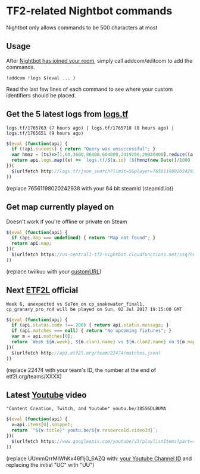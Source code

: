 # TF2-related Nightbot commands

Nightbot only allows commands to be 500 characters at most

## Usage

After [Nightbot has joined your room](https://beta.nightbot.tv/), simply call addcom/editcom to add the commands.

```
!addcom !logs $(eval ... )
```

Read the last few lines of each command to see where your custom identifiers should be placed.


## Get the 5 latest logs from [logs.tf](http://logs.tf/about#json)
`logs.tf/1765763 (7 hours ago) | logs.tf/1765710 (8 hours ago) | logs.tf/1765651 (9 hours ago)`
```javascript
$(eval (function(api) {
  if (!api.success) { return "Query was unsuccessful"; }
  var hmnz = (ts)=>[1,60,3600,86400,604800,2419200,29030400].reduce((a,x,i)=>ts<x?a:`${ts/x|0} ${["second","minute","hour","day","week","month","year"][i]}${(ts/x|0)>1?"s":""}`,"less than a second");
  return api.logs.map((x) => `logs.tf/${x.id} (${hmnz(new Date()/1000 - x.date)} ago)`).join(" | ");
})(
  $(urlfetch http://logs.tf/json_search?limit=5&player=76561198020242938)
))
```
(replace 76561198020242938 with your 64 bit steamid (steamid.io))


## Get map currently played on
Doesn't work if you're offline or private on Steam
```javascript
$(eval (function(api) {
  if (api.map === undefined) { return "Map not found"; }
  return api.map;
})(
  $(urlfetch https://us-central1-tf2-nightbot.cloudfunctions.net/ssq?host=$(steam twiikuu "{{gameServer}}"))
))
```
(replace twiikuu with your [customURL](https://steamid.io))


## Next [ETF2L](http://api.etf2l.org/#Team) official
`Week 6, unexpected vs Se7en on cp_snakewater_final1, cp_granary_pro_rc4 will be played on Sun, 02 Jul 2017 19:15:00 GMT`
```javascript
$(eval (function(api) {
  if (api.status.code !== 200) { return api.status.message; }
  if (api.matches === null) { return "No upcoming fixtures"; }
  var m = api.matches[0];
  return `Week ${m.week}, ${m.clan1.name} vs ${m.clan2.name} on ${m.maps.join(', ')} will be played on ${new Date(m.time * 1000).toGMTString()}`;
})(
  $(urlfetch http://api.etf2l.org/team/22474/matches.json)
))
```
(replace 22474 with your team's ID, the number at the end of etf2l.org/teams/XXXX)


## Latest [Youtube](https://developers.google.com/youtube/v3/docs/playlistId) video
`"Content Creation, Twitch, and Youtube" youtu.be/385S6DLBUMA`
```javascript
$(eval (function(api) {
  v=api.items[0].snippet;
  return `"${v.title}" youtu.be/${v.resourceId.videoId}`;
})(
  $(urlfetch https://www.googleapis.com/youtube/v3/playlistItems?part=snippet&maxResults=1&key=AIzaSyDp4vrYM5WwEK7TNYSnZbBh-T5GTGhLF0U&playlistId=UUmmQrrMlWhKx46f1jG_6AZQ)
))
```
(replace UUmmQrrMlWhKx46f1jG_6AZQ with: [your Youtube Channel ID](https://www.youtube.com/account_advanced) and replacing the initial "UC" with "UU")
